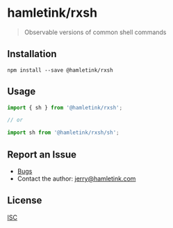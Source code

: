 hamletink/rxsh
=================

> Observable versions of common shell commands

Installation
------------

```
npm install --save @hamletink/rxsh
```

Usage
-----

```js
import { sh } from '@hamletink/rxsh';

// or

import sh from '@hamletink/rxsh/sh';
```

Report an Issue
---------------

* [Bugs](http://github.com/jhamlet/hamletink-rxsh/issues)
* Contact the author: <jerry@hamletink.com>


License
-------

[ISC](./LICENSE)

